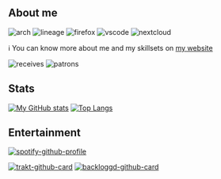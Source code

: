 ## About me
![arch](https://img.shields.io/badge/Arch_Linux-1793D1?style=for-the-badge&logo=arch-linux&logoColor=white)
![lineage](https://img.shields.io/badge/lineageos-167C80?style=for-the-badge&logo=lineageos&logoColor=white)
![firefox](https://img.shields.io/badge/Firefox-FF7139?style=for-the-badge&logo=Firefox-Browser&logoColor=white)
![vscode](https://img.shields.io/badge/VSCode-0078D4?style=for-the-badge&logo=visual%20studio%20code&logoColor=white)
![nextcloud](https://img.shields.io/badge/Nextcloud-0082C9?style=for-the-badge&logo=Nextcloud&logoColor=white)

ℹ️ You can know more about me and my skillsets on [my website](https://pabloferreiro.es/about)

![receives](https://img.shields.io/liberapay/receives/pablouser1.svg?logo=liberapay)
![patrons](https://img.shields.io/liberapay/patrons/pablouser1.svg?logo=liberapay)

## Stats
[![My GitHub stats](https://github-readme-stats.vercel.app/api?username=pablouser1&show_icons=true&theme=jolly)](https://github.com/anuraghazra/github-readme-stats)
[![Top Langs](https://github-readme-stats.vercel.app/api/top-langs/?username=pablouser1&layout=compact&theme=jolly&hide=latte,html,css,cmake&langs_count=8)](https://github.com/anuraghazra/github-readme-stats)

## Entertainment
[![spotify-github-profile](https://spotify-github-profile.kittinanx.com/api/view?uid=pabloferreiro&cover_image=true&theme=novatorem&show_offline=false&background_color=121212&interchange=false&bar_color=53b14f&bar_color_cover=false)](https://github.com/kittinan/spotify-github-profile)

[![trakt-github-card](https://gh-cards.pabloferreiro.es/trakt/watch?username=pablouser1&theme=dark)](https://github.com/pablouser1/aio-github-card)
[![backloggd-github-card](https://gh-cards.pabloferreiro.es/backloggd/played?username=pablouser1&theme=dark)](https://github.com/pablouser1/aio-github-card)
